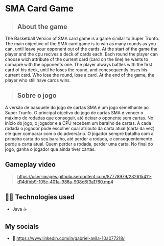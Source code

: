 # SMA Card Game
>## About the game 
The Basketball Version of SMA card game is a game similar to Super Trunfo. The main objective of the SMA card game is to win as many rounds as you can, until leave your 
opponent out of the cards. At the start of the game the player and the cpu recives a deck of cards each. Each round the player can choose wich attribute of the current 
card (card on the line) he wants to comapre with the opponents one. The player always battles with the first card of his deck, until he loses the round, and concsequently 
loses his current card. Who lose the round, lose a card. At the end of the game, the player who still have cards wins.

>## Sobre o jogo
A versão de basquete do jogo de cartas SMA é um jogo semelhante ao Super Trunfo. O principal objetivo do jogo de cartas SMA é vencer o máximo de rodadas que conseguir, 
até deixar o oponente sem cartas. No início do jogo, o jogador e a CPU recebem um baralho de cartas. A cada rodada o jogador pode escolher qual atributo da carta atual 
(carta da vez) ele quer comparar com o do adversário. O jogador sempre batalha com a primeira carta do seu baralho, até perder a rodada, e consequentemente perde a carta 
atual. Quem perder a rodada, perder uma carta. No final do jogo, ganha o jogador que ainda tiver cartas.

## Gameplay video
> https://user-images.githubusercontent.com/87778979/232615411-d14dfbb9-105c-401a-986a-908c6f3a1760.mp4



## 👨‍💻 Technologies used
- Java ☕

## My socials
- 🔗 https://www.linkedin.com/in/gabriel-avila-10a077218/
